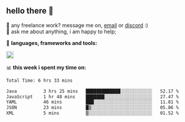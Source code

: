 ## hello there 👋

💼 any freelance work? message me on, [email](mailto:pierok420@gmail.com) or [discord](https://discord.com/users/577571414186393661/) :)\
💬 ask me about anything, i am happy to help;

🌸 **languages, frameworks and tools:**  

<img height="20" src="https://simpleskill.icons.workers.dev/svg/?i=javascript,typescript,node.js,html5,css3,react,next.js,kotlin,npm,docker,mysql,redis,mongodb">

📊 **this week i spent my time on:**
<!--START_SECTION:waka-->

```txt
Total Time: 6 hrs 33 mins

Java          3 hrs 25 mins   █████████████░░░░░░░░░░░░   52.17 %
JavaScript    1 hr 48 mins    ███████░░░░░░░░░░░░░░░░░░   27.47 %
YAML          46 mins         ███░░░░░░░░░░░░░░░░░░░░░░   11.81 %
JSON          23 mins         █▒░░░░░░░░░░░░░░░░░░░░░░░   05.86 %
XML           5 mins          ▒░░░░░░░░░░░░░░░░░░░░░░░░   01.52 %
```

<!--END_SECTION:waka-->
